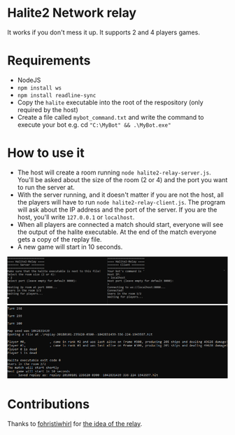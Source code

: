 # Halite2 Network relay

It works if you don't mess it up.
It supports 2 and 4 players games.

# Requirements
* NodeJS
* ```npm install ws```
* ```npm install readline-sync```
* Copy the ```halite``` executable into the root of the respository (only required by the host)
* Create a file called ```mybot_command.txt``` and write the command to execute your bot e.g. cd ```"C:\MyBot" && .\MyBot.exe"```

# How to use it
* The host will create a room running ```node halite2-relay-server.js```. You'll be asked about the size of the room (2 or 4) and the port you want to run the server at.
* With the server running, and it doesn't matter if you are not the host, all the players will have to run ```node halite2-relay-client.js```. The program will ask about the IP address and the port of the server. If you are the host, you'll write ```127.0.0.1``` or ```localhost```.
* When all players are connected a match should start, everyone will see the output of the halite executable. At the end of the match everyone gets a copy of the replay file.
* A new game will start in 10 seconds.

![cli](pic.png?raw=true)
![replay](pic2.png?raw=true)

# Contributions
Thanks to [fohristiwhirl](https://github.com/fohristiwhirl) for [the idea of the relay](https://github.com/fohristiwhirl/halite2_relay).
